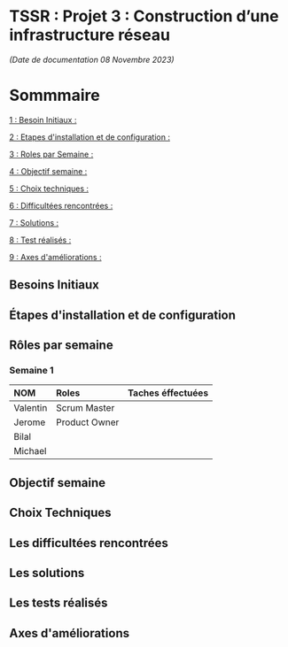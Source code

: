 # TSSR : Projet 3 : Construction d’une infrastructure réseau

_(Date de documentation 08 Novembre 2023)_
# Sommmaire

[1 : Besoin Initiaux :]()

[2 : Etapes d'installation et de configuration :]()

[3 : Roles par Semaine :]()

[4 : Objectif semaine :]()

[5 : Choix techniques :]()

[6 : Difficultées rencontrées :]()

[7 : Solutions :]()

[8 : Test réalisés :]()

[9 : Axes d'améliorations :]()

## Besoins Initiaux

## Étapes d'installation et de configuration


##  Rôles par semaine

### Semaine 1 
| NOM | Roles | Taches éffectuées |
| :-- |:----- | :---------- |
| Valentin | Scrum Master |  |
| Jerome  |  Product Owner |  |
| Bilal | |  |
| Michael |  | |

## Objectif semaine
  
##  Choix Techniques


##  Les difficultées rencontrées


##  Les solutions 


##  Les tests réalisés


##  Axes d'améliorations


